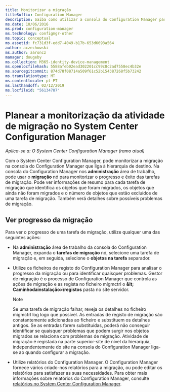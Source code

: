 ```yaml
---
title: Monitorizar a migração
titleSuffix: Configuration Manager
description: Saiba como utilizar a consola do Configuration Manager para monitorizar o progresso e êxito das tarefas de migração.
ms.date: 10/06/2016
ms.prod: configuration-manager
ms.technology: configmgr-other
ms.topic: conceptual
ms.assetid: fc731d3f-edd7-4049-b17b-653d6693a564
author: aczechowski
ms.author: aaroncz
manager: dougeby
ms.collection: M365-identity-device-management
ms.openlocfilehash: 5588afeb02ead302201cc99c8c2ad7558ec4b32e
ms.sourcegitcommit: 874d78f08714a509f61c52b154387268f5b73242
ms.translationtype: MT
ms.contentlocale: pt-PT
ms.lasthandoff: 02/12/2019
ms.locfileid: "56134787"
---
```

# <a name="planning-to-monitor-migration-activity-in-system-center-configuration-manager"></a>Planear a monitorização da atividade de migração no System Center Configuration Manager

*Aplica-se a: O System Center Configuration Manager (ramo atual)*

Com o System Center Configuration Manager, pode monitorizar a migração na consola do Configuration Manager que liga à hierarquia de destino. Na consola do Configuration Manager nos **administração** área de trabalho, pode usar o **migração** nó para monitorizar o progresso e êxito das tarefas de migração. Pode ver informações de resumo para cada tarefa de migração que identifica os objetos que foram migrados, os objetos que ainda não foram migrados e o número de objetos que estão excluídos de uma tarefa de migração. Também verá detalhes sobre possíveis problemas de migração.  

## <a name="view-migration-progress"></a>Ver progresso da migração  
 Para ver o progresso de uma tarefa de migração, utilize qualquer uma das seguintes ações:  

-   Na **administração** área de trabalho da consola do Configuration Manager, expanda o **tarefas de migração** nó, selecione uma tarefa de migração e, em seguida, selecione o **objetos na tarefa** separador.  

-   Utilize os ficheiros de registo do Configuration Manager para analisar o progresso da migração ou para identificar quaisquer problemas. Gestor de migração é o processo de Configuration Manager que controla as ações de migração e as regista no ficheiro migmctrl o  **\&lt; Caminhodainstalação\>\\registos** pasta no site servidor.  

    > [!NOTE]  
    >  Se uma tarefa de migração falhar, reveja os detalhes no ficheiro migmctrl log logo que possível. As entradas de registo de migração são constantemente adicionadas ao ficheiro e substituem os detalhes antigos. Se as entradas forem substituídas, poderá não conseguir identificar se quaisquer problemas que podem surgir nos objetos migrados se relaciona com problemas de migração. Atividade de migração é registada na parte superior\-site de nível da hierarquia, independentemente do site na consola do Configuration Manager liga-se ao quando configurar a migração.  

-   Utilize relatórios do Configuration Manager. O Configuration Manager fornece vários criado\-nos relatórios para a migração, ou pode editar os relatórios para satisfazer as suas necessidades. Para obter mais informações sobre relatórios do Configuration Manager, consulte [relatórios no System Center Configuration Manager](../../core/servers/manage/reporting.md).  
